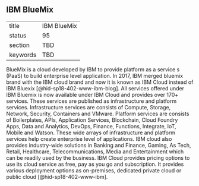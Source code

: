 ## IBM BlueMix


|          |             |
| -------- | ----------- |
| title    | IBM BlueMix |
| status   | 95          |
| section  | TBD         |
| keywords | TBD         |




BlueMix is a cloud developed by IBM to provide platform as a service s
(PaaS) to build enterprise level application. In 2017, IBM merged
bluemix brand with the IBM cloud brand and now it is known as IBM Cloud
instead of IBM Bluexix [@hid-sp18-402-www-ibm-blog]. All services
offered under IBM Bluemix is now available under IBM Cloud and provides
over 170+ services. These services are published as infrastructure and
platform services. Infrastructure services are consists of Compute,
Storage, Network, Security, Containers and VMware. Platform services are
consists of Boilerplates, APIs, Application Services, Blockchain, Cloud
Foundry Apps, Data and Analytics, DevOps, Finance, Functions, Integrate,
IoT, Mobile and Watson. These wide arrays of infrastructure and platform
services help create enterprise level of applications. IBM cloud also
provides industry-wide solutions in Banking and Finance, Gaming, As
Tech, Retail, Healthcare, Telecommunications, Media and Entertainment
which can be readily used by the business. IBM Cloud provides pricing
options to use its cloud service as free, pay as you go and
subscription. It provides various deployment options as on-premises,
dedicated private cloud or public cloud [@hid-sp18-402-www-ibm].

